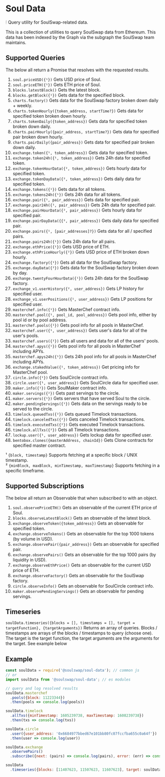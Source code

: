 # Soul Data
🕯 Query utility for SoulSwap-related data.

This is a collection of utilities to query SoulSwap data from Ethereum. This data has been indexed by the Graph via the subgraph the SoulSwap team maintains.
## Supported Queries

The below all return a Promise that resolves with the requested results.

1. `soul.priceUSD({¹})` Gets USD price of Soul.
2. `soul.priceETH({¹})` Gets ETH price of Soul.
3. `blocks.latestBlock()` Gets the latest block.
4. `blocks.getBlock({¹})` Gets data for the specified block.
5. `charts.factory()` Gets data for the SoulSwap factory broken down daily + weekly.
6. `charts.tokenHourly({token_address, startTime?})` Gets data for specified token broken down hourly.
7. `charts.tokenDaily({token_address})` Gets data for specified token broken down daily.
8. `charts.pairHourly({pair_address, startTime?})` Gets data for specified pair broken down hourly.
9. `charts.pairDaily({pair_address})` Gets data for specified pair broken down daily.
10. `exchange.token({¹, token_address})` Gets data for specified token.
11. `exchange.token24h({¹, token_address})` Gets 24h data for specified token.
12. `exchange.tokenHourData({², token_address})` Gets hourly data for specified token.
13. `exchange.tokenDayData({², token_address})` Gets daily data for specified token.
14. `exchange.tokens({¹})` Gets data for all tokens.
15. `exchange.tokens24h({¹})` Gets 24h data for all tokens.
16. `exchange.pair({¹, pair_address})` Gets data for specified pair.
17. `exchange.pair24h({¹, pair_address})` Gets 24h data for specified pair.
18. `exchange.pairHourData({², pair_address})` Gets hourly data for specified pair.
19. `exchange.pairDayData({{², pair_address})` Gets daily data for specified pair.
20. `exchange.pairs({¹, [pair_addresses]?})` Gets data for all / specified pairs.
21. `exchange.pairs24h({¹})` Gets 24h data for all pairs.
22. `exchange.ethPrice({¹})` Gets USD price of ETH.
23. `exchange.ethPriceHourly({²})` Gets USD price of ETH broken down hourly.
24. `exchange.factory({¹})` Gets all data for the SoulSwap factory.
25. `exchange.dayData({²})` Gets data for the SoulSwap factory broken down by day.
26. `exchange.twentyFourHourData({¹})` Gets 24h data for the SoulSwap factory.
27. `exchange_v1.userHistory({², user_address})` Gets LP history for specified user.
28. `exchange_v1.userPositions({¹, user_address})` Gets LP positions for specified user.
29. `masterchef.info({¹})` Gets MasterChef contract info.
30. `masterchef.pool({¹, pool_id, pool_address})` Gets pool info, either by pool id or by pool address.
31. `masterchef.pools({¹})` Gets pool info for all pools in MasterChef.
32. `masterchef.user({¹, user_address})` Gets user's data for all of the user's pools.
33. `masterchef.users({¹})` Gets all users and data for all of the users' pools.
34. `masterchef.apys({¹})` Gets pool info for all pools in MasterChef including APYs.
35. `masterchef.apys24h({¹})` Gets 24h pool info for all pools in MasterChef including APYs.
36. `exchange.stakedValue({¹, token_address})` Get pricing info for MasterChef pool.
37. `circle.info({¹})` Gets SoulCircle contract info.
38. `circle.user({¹, user_address})` Gets SoulCircle data for specified user.
39. `maker.info({¹})` Gets SoulMaker contract info.
40. `maker.servings({²})` Gets past servings to the circle.
41. `maker.servers({¹})` Gets servers that have served Soul to the circle.
42. `maker.pendingServings({¹})` Gets data on the servings ready to be served to the circle.
43. `timelock.queuedTxs({²})` Gets queued Timelock transactions.
44. `timelock.canceledTxs({²})` Gets canceled Timelock transactions.
45. `timelock.executedTxs({²})` Gets executed Timelock transactions.
46. `timelock.allTxs({²})` Gets all Timelock transactions.
47. `lockup.user({¹, user_address})` Gets lockup data for specified user.
48. `bentobox.clones({masterAddress, chainId})` Gets Clone contracts for specified master contract.

¹ `{block, timestamp}` Supports fetching at a specific block / UNIX timestamp.    
² `{minBlock, maxBlock, minTimestamp, maxTimestamp}` Supports fetching in a specific timeframe.

## Supported Subscriptions
The below all return an Observable that when subscribed to with an object.

1. `soul.observePriceETH()` Gets an observable of the current ETH price of Soul.
2. `blocks.observeLatestBlock()` Gets an observable of the latest block.
3. `exchange.observeToken({token_address})` Gets an observable for specified token.
4. `exchange.observeTokens()` Gets an observable for the top 1000 tokens (by volume in USD).
5. `exchange.observePair({pair_address})` Gets an observable for specified pair.
6. `exchange.observePairs()` Gets an observable for the top 1000 pairs (by liquidity in USD).
7. `exchange.observeEthPrice()` Gets an observable for the current USD price of ETH.
8. `exchange.observeFactory()` Gets an observable for the SoulSwap factory.
9. `circle.observeInfo()` Gets an observable for SoulCircle contract info.
10. `maker.observePendingServings()` Gets an observable for pending servings.

## Timeseries

`soulData.timeseries({blocks = [], timestamps = [], target = targetFunction}, {targetArguments})` Returns an array of queries. Blocks / timestamps are arrays of the blocks / timestamps to query (choose one). The target is the target function, the target arguments are the arguments for the target. See example below

## Example

```javascript
const soulData = require('@soulswap/soul-data'); // common js
// or
import soulData from '@soulswap/soul-data'; // es modules

// query and log resolved results
soulData.masterchef
  .pools({block: 11223344})
  .then(pools => console.log(pools))

soulData.timelock
  .allTxs({minTimestamp: 1605239738, maxTimestamp: 1608239738})
  .then(txs => console.log(txs))

soulData.circle
  .user({user_address: '0x6684977bbed67e101bb80fc07fccfba655c0a64f'})
  .then(user => console.log(user))

soulData.exchange
  .observePairs()
  .subscribe({next: (pairs) => console.log(pairs), error: (err) => console.log(err)})

soulData
  .timeseries({blocks: [11407623, 11507623, 11607623], target: soulData.exchange.pair}, {pair_address: "0x795065dCc9f64b5614C407a6EFDC400DA6221FB0"})
```
